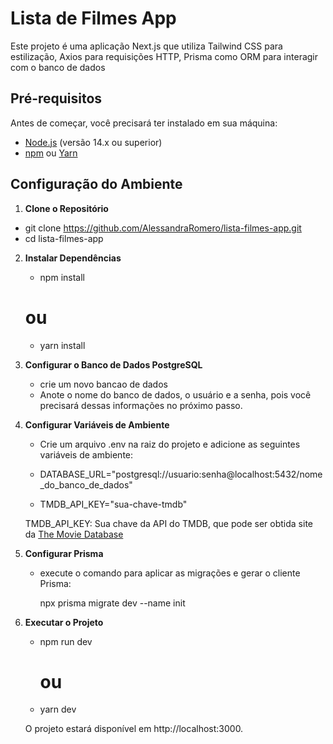 # Lista de Filmes App

Este projeto é uma aplicação Next.js que utiliza Tailwind CSS para estilização, Axios para requisições HTTP, Prisma como ORM para interagir com o banco de dados

## Pré-requisitos

Antes de começar, você precisará ter instalado em sua máquina:

- [Node.js](https://nodejs.org/) (versão 14.x ou superior)
- [npm](https://www.npmjs.com/) ou [Yarn](https://yarnpkg.com/)

## Configuração do Ambiente

1. **Clone o Repositório**

  - git clone https://github.com/AlessandraRomero/lista-filmes-app.git
  - cd lista-filmes-app

2. **Instalar Dependências**
   
   - npm install
    # ou
   - yarn install

3. **Configurar o Banco de Dados PostgreSQL**
   
   - crie um novo bancao de dados
   - Anote o nome do banco de dados, o usuário e a senha, pois você precisará dessas informações no próximo passo.

4. **Configurar Variáveis de Ambiente**
   
   - Crie um arquivo .env na raiz do projeto e adicione as seguintes variáveis de ambiente:

   - DATABASE_URL="postgresql://usuario:senha@localhost:5432/nome_do_banco_de_dados"
   - TMDB_API_KEY="sua-chave-tmdb"


    TMDB_API_KEY: Sua chave da API do TMDB, que pode ser obtida site da [The Movie Database](https://www.themoviedb.org/?language=pt-br) 

5. **Configurar Prisma**
   - execute o comando para aplicar as migrações e gerar o cliente Prisma:

     npx prisma migrate dev --name init

6. **Executar o Projeto**    

   - npm run dev
      # ou
   - yarn dev

   O projeto estará disponível em http://localhost:3000.
